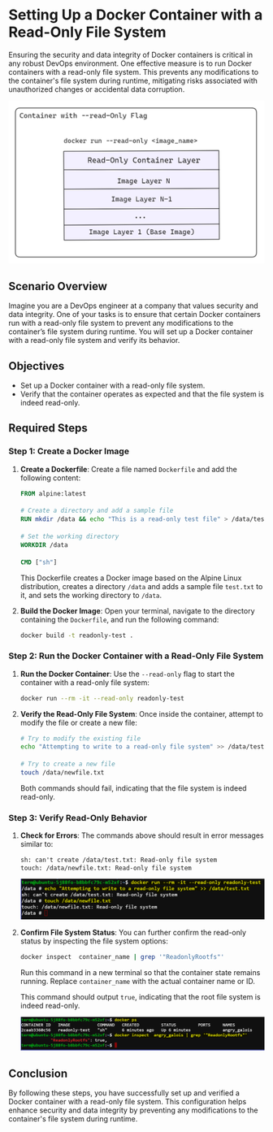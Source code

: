 # Setting Up a Docker Container with a Read-Only File System

Ensuring the security and data integrity of Docker containers is critical in any robust DevOps environment. One effective measure is to run Docker containers with a read-only file system. This prevents any modifications to the container's file system during runtime, mitigating risks associated with unauthorized changes or accidental data corruption.

![alt text](./images/Read-only-img.png)

## Scenario Overview

Imagine you are a DevOps engineer at a company that values security and data integrity. One of your tasks is to ensure that certain Docker containers run with a read-only file system to prevent any modifications to the container’s file system during runtime. You will set up a Docker container with a read-only file system and verify its behavior.

## Objectives

- Set up a Docker container with a read-only file system.
- Verify that the container operates as expected and that the file system is indeed read-only.


## Required Steps

### Step 1: Create a Docker Image

1. **Create a Dockerfile**:
    Create a file named `Dockerfile` and add the following content:

    ```dockerfile
    FROM alpine:latest

    # Create a directory and add a sample file
    RUN mkdir /data && echo "This is a read-only test file" > /data/test.txt

    # Set the working directory
    WORKDIR /data

    CMD ["sh"]
    ```

    This Dockerfile creates a Docker image based on the Alpine Linux distribution, creates a directory `/data` and adds a sample file `test.txt` to it, and sets the working directory to `/data`.


2. **Build the Docker Image**:
    Open your terminal, navigate to the directory containing the `Dockerfile`, and run the following command:

    ```sh
    docker build -t readonly-test .
    ```

### Step 2: Run the Docker Container with a Read-Only File System

1. **Run the Docker Container**:
    Use the `--read-only` flag to start the container with a read-only file system:

    ```sh
    docker run --rm -it --read-only readonly-test
    ```

2. **Verify the Read-Only File System**:
    Once inside the container, attempt to modify the file or create a new file:

    ```sh
    # Try to modify the existing file
    echo "Attempting to write to a read-only file system" >> /data/test.txt
    
    # Try to create a new file
    touch /data/newfile.txt
    ```
    Both commands should fail, indicating that the file system is indeed read-only.

### Step 3: Verify Read-Only Behavior

1. **Check for Errors**:
    The commands above should result in error messages similar to:
    ```
    sh: can't create /data/test.txt: Read-only file system
    touch: /data/newfile.txt: Read-only file system
    ```

    ![alt text](./images/readonly-01.PNG)

2. **Confirm File System Status**:
    You can further confirm the read-only status by inspecting the file system options:

    ```sh
    docker inspect  container_name | grep '"ReadonlyRootfs"'
    ```
    Run this command in a new terminal so that the container state remains running. Replace `container_name` with the actual container name or ID.

    This command should output `true`, indicating that the root file system is indeed read-only.

    ![alt text](./images/readonly-02.PNG)

## Conclusion

By following these steps, you have successfully set up and verified a Docker container with a read-only file system. This configuration helps enhance security and data integrity by preventing any modifications to the container's file system during runtime.

